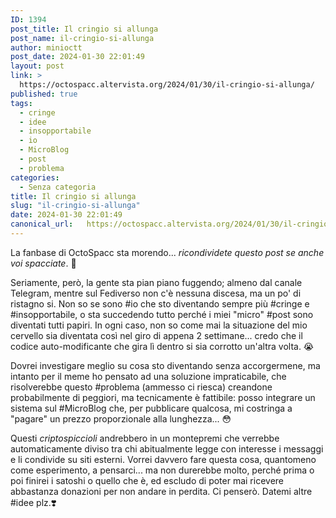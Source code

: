 ```yaml
---
ID: 1394
post_title: Il cringio si allunga
post_name: il-cringio-si-allunga
author: minioctt
post_date: 2024-01-30 22:01:49
layout: post
link: >
  https://octospacc.altervista.org/2024/01/30/il-cringio-si-allunga/
published: true
tags:
  - cringe
  - idee
  - insopportabile
  - io
  - MicroBlog
  - post
  - problema
categories:
  - Senza categoria
title: Il cringio si allunga
slug: "il-cringio-si-allunga"
date: 2024-01-30 22:01:49
canonical_url:   https://octospacc.altervista.org/2024/01/30/il-cringio-si-allunga/
---
```

<!-- wp:paragraph -->
<p markdown="1">La fanbase di OctoSpacc sta morendo... <em>ricondividete questo post se anche voi spacciate</em>. 🙏</p>
<!-- /wp:paragraph -->

<!-- wp:paragraph -->
<p markdown="1">Seriamente, però, la gente sta pian piano fuggendo; almeno dal canale Telegram, mentre sul Fediverso non c'è nessuna discesa, ma un po' di ristagno si. Non so se sono #io che sto diventando sempre più #cringe e #insopportabile, o sta succedendo tutto perché i miei "micro" #post sono diventati tutti papiri. In ogni caso, non so come mai la situazione del mio cervello sia diventata così nel giro di appena 2 settimane... credo che il codice auto-modificante che gira lì dentro si sia corrotto un'altra volta. 😭</p>
<!-- /wp:paragraph -->

<!-- wp:paragraph -->
<p markdown="1">Dovrei investigare meglio su cosa sto diventando senza accorgermene, ma intanto per il meme ho pensato ad una soluzione impraticabile, che risolverebbe questo #problema (ammesso ci riesca) creandone probabilmente di peggiori, ma tecnicamente è fattibile: posso integrare un sistema sul #MicroBlog che, per pubblicare qualcosa, mi costringa a "pagare" un prezzo proporzionale alla lunghezza... 😳</p>
<!-- /wp:paragraph -->

<!-- wp:paragraph -->
<p markdown="1">Questi <em>criptospiccioli</em> andrebbero in un montepremi che verrebbe automaticamente diviso tra chi abitualmente legge con interesse i messaggi e li condivide su siti esterni. Vorrei davvero fare questa cosa, quantomeno come esperimento, a pensarci... ma non durerebbe molto, perché prima o poi finirei i satoshi o quello che è, ed escludo di poter mai ricevere abbastanza donazioni per non andare in perdita. Ci penserò. Datemi altre #idee plz.❣️</p>
<!-- /wp:paragraph -->